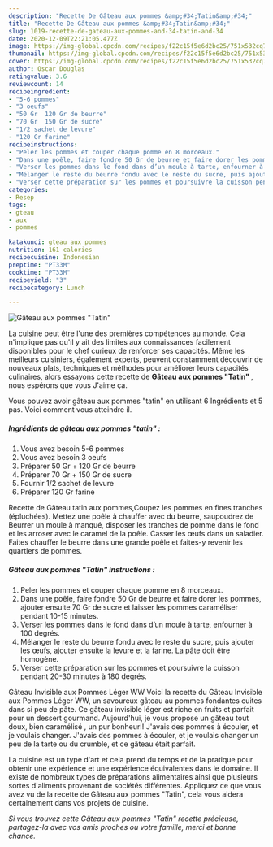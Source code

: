 ```yaml
---
description: "Recette De Gâteau aux pommes &amp;#34;Tatin&amp;#34;"
title: "Recette De Gâteau aux pommes &amp;#34;Tatin&amp;#34;"
slug: 1019-recette-de-gateau-aux-pommes-and-34-tatin-and-34
date: 2020-12-09T22:21:05.477Z
image: https://img-global.cpcdn.com/recipes/f22c15f5e6d2bc25/751x532cq70/gateau-aux-pommes-tatin-photo-principale-de-la-recette.jpg
thumbnail: https://img-global.cpcdn.com/recipes/f22c15f5e6d2bc25/751x532cq70/gateau-aux-pommes-tatin-photo-principale-de-la-recette.jpg
cover: https://img-global.cpcdn.com/recipes/f22c15f5e6d2bc25/751x532cq70/gateau-aux-pommes-tatin-photo-principale-de-la-recette.jpg
author: Oscar Douglas
ratingvalue: 3.6
reviewcount: 14
recipeingredient:
- "5-6 pommes"
- "3 oeufs"
- "50 Gr  120 Gr de beurre"
- "70 Gr  150 Gr de sucre"
- "1/2 sachet de levure"
- "120 Gr farine"
recipeinstructions:
- "Peler les pommes et couper chaque pomme en 8 morceaux."
- "Dans une poêle, faire fondre 50 Gr de beurre et faire dorer les pommes, ajouter ensuite 70 Gr de sucre et laisser les pommes caraméliser pendant 10-15 minutes."
- "Verser les pommes dans le fond dans d’un moule à tarte, enfourner à 100 degrés."
- "Mélanger le reste du beurre fondu avec le reste du sucre, puis ajouter les œufs, ajouter ensuite la levure et la farine. La pâte doit être homogène."
- "Verser cette préparation sur les pommes et poursuivre la cuisson pendant 20-30 minutes à 180 degrés."
categories:
- Resep
tags:
- gteau
- aux
- pommes

katakunci: gteau aux pommes 
nutrition: 161 calories
recipecuisine: Indonesian
preptime: "PT33M"
cooktime: "PT33M"
recipeyield: "3"
recipecategory: Lunch

---
```



![Gâteau aux pommes &#34;Tatin&#34;](https://img-global.cpcdn.com/recipes/f22c15f5e6d2bc25/751x532cq70/gateau-aux-pommes-tatin-photo-principale-de-la-recette.jpg)

La cuisine peut être l'une des premières compétences au monde. Cela n'implique pas qu'il y ait des limites aux connaissances facilement disponibles pour le chef curieux de renforcer ses capacités. Même les meilleurs cuisiniers, également experts, peuvent constamment découvrir de nouveaux plats, techniques et méthodes pour améliorer leurs capacités culinaires, alors essayons cette recette de <strong> Gâteau aux pommes &#34;Tatin&#34; </strong>, nous espérons que vous J'aime ça.

<!--inarticleads1-->

Vous pouvez avoir gâteau aux pommes &#34;tatin&#34; en utilisant 6 Ingrédients et 5 pas. Voici comment vous atteindre il.

##### Ingrédients de gâteau aux pommes &#34;tatin&#34; :

1. Vous avez besoin 5-6 pommes
1. Vous avez besoin 3 oeufs
1. Préparer 50 Gr + 120 Gr de beurre
1. Préparer 70 Gr + 150 Gr de sucre
1. Fournir 1/2 sachet de levure
1. Préparer 120 Gr farine


Recette de Gâteau tatin aux pommes,Coupez les pommes en fines tranches (épluchées). Mettez une poêle à chauffer avec du beurre, saupoudrez de Beurrer un moule à manqué, disposer les tranches de pomme dans le fond et les arroser avec le caramel de la poêle. Casser les œufs dans un saladier. Faites chauffer le beurre dans une grande poêle et faites-y revenir les quartiers de pommes. 

<!--inarticleads2-->

##### Gâteau aux pommes &#34;Tatin&#34; instructions :

1. Peler les pommes et couper chaque pomme en 8 morceaux.
1. Dans une poêle, faire fondre 50 Gr de beurre et faire dorer les pommes, ajouter ensuite 70 Gr de sucre et laisser les pommes caraméliser pendant 10-15 minutes.
1. Verser les pommes dans le fond dans d’un moule à tarte, enfourner à 100 degrés.
1. Mélanger le reste du beurre fondu avec le reste du sucre, puis ajouter les œufs, ajouter ensuite la levure et la farine. La pâte doit être homogène.
1. Verser cette préparation sur les pommes et poursuivre la cuisson pendant 20-30 minutes à 180 degrés.


Gâteau Invisible aux Pommes Léger WW Voici la recette du Gâteau Invisible aux Pommes Léger WW, un savoureux gâteau au pommes fondantes cuites dans si peu de pâte. Ce gâteau invisible léger est riche en fruits et parfait pour un dessert gourmand. Aujourd&#39;hui, je vous propose un gâteau tout doux, bien caramélisé , un pur bonheur!! J&#39;avais des pommes à écouler, et je voulais changer. J&#39;avais des pommes à écouler, et je voulais changer un peu de la tarte ou du crumble, et ce gâteau était parfait. 

<!--inarticleads1-->

<p>
La cuisine est un type d'art et cela prend du temps et de la pratique pour obtenir une expérience et une expérience équivalentes dans le domaine. Il existe de nombreux types de préparations alimentaires ainsi que plusieurs sortes d'aliments provenant de sociétés différentes. Appliquez ce que vous avez vu de la recette de Gâteau aux pommes &#34;Tatin&#34;, cela vous aidera certainement dans vos projets de cuisine.
</p>

<p>
<i>Si vous trouvez cette Gâteau aux pommes &#34;Tatin&#34; recette précieuse, partagez-la avec vos amis proches ou votre famille, merci et bonne chance.</i>
</p>
